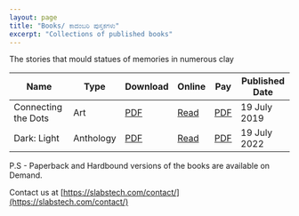 ```yaml
---
layout: page
title: "Books/ ಕಾದಂಬರಿ ಪುಸ್ತಕಗಳು"
excerpt: "Collections of published books"
---
```

The stories that mould statues of memories in numerous clay

| Name                | Type      | Download                                                      | Online                                               | Pay                                              | Published Date |
|---------------------|-----------|---------------------------------------------------------------|------------------------------------------------------|--------------------------------------------------|----------------|
| Connecting the Dots | Art       | [PDF](https://slabstech.com/assets/pdf/ctd_vol_1.PDF)        | [Read](https://slabstech.com/connectingthedots.com/) | [PDF](https://buy.stripe.com/00g3fZf6E5C27Is8wC) | 19 July 2019   |
| Dark: Light         | Anthology | [PDF](https://slabstech.com/assets/pdf/dark_light_vol_1.PDF) | [Read](https://gaganyatri.com/dark_light)            | [PDF](https://buy.stripe.com/aEUeYH2jS1lMfaU3ch) | 19 July 2022   |



P.S - Paperback and Hardbound versions of the books are available on Demand. 

Contact us at [https://slabstech.com/contact/](https://slabstech.com/contact/)

<!-- 
Book Rank - 
Dark Light - Sep 15 2022
907,120 in Books
7,371 in Anthologies
425,662 in Foreign Language Fiction
-->

